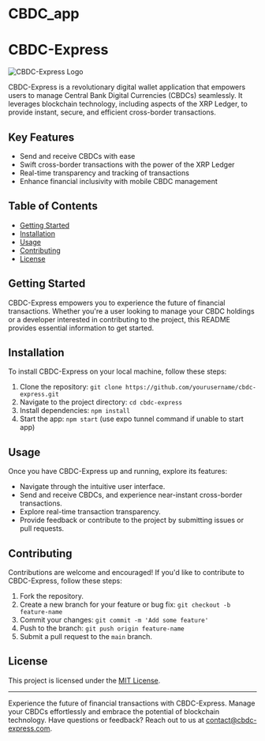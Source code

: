# CBDC_app
 
# CBDC-Express

![CBDC-Express Logo]([logo.png](https://github.com/ABHIJATSARARI/CBDC_app/blob/main/cbdcexpress/assets/icon.png))

CBDC-Express is a revolutionary digital wallet application that empowers users to manage Central Bank Digital Currencies (CBDCs) seamlessly. It leverages blockchain technology, including aspects of the XRP Ledger, to provide instant, secure, and efficient cross-border transactions.

## Key Features

- Send and receive CBDCs with ease
- Swift cross-border transactions with the power of the XRP Ledger
- Real-time transparency and tracking of transactions
- Enhance financial inclusivity with mobile CBDC management

## Table of Contents

- [Getting Started](#getting-started)
- [Installation](#installation)
- [Usage](#usage)
- [Contributing](#contributing)
- [License](#license)

## Getting Started

CBDC-Express empowers you to experience the future of financial transactions. Whether you're a user looking to manage your CBDC holdings or a developer interested in contributing to the project, this README provides essential information to get started.

## Installation

To install CBDC-Express on your local machine, follow these steps:

1. Clone the repository: `git clone https://github.com/yourusername/cbdc-express.git`
2. Navigate to the project directory: `cd cbdc-express`
3. Install dependencies: `npm install`
4. Start the app: `npm start` (use expo tunnel command if unable to start app)

## Usage

Once you have CBDC-Express up and running, explore its features:

- Navigate through the intuitive user interface.
- Send and receive CBDCs, and experience near-instant cross-border transactions.
- Explore real-time transaction transparency.
- Provide feedback or contribute to the project by submitting issues or pull requests.

## Contributing

Contributions are welcome and encouraged! If you'd like to contribute to CBDC-Express, follow these steps:

1. Fork the repository.
2. Create a new branch for your feature or bug fix: `git checkout -b feature-name`
3. Commit your changes: `git commit -m 'Add some feature'`
4. Push to the branch: `git push origin feature-name`
5. Submit a pull request to the `main` branch.

## License

This project is licensed under the [MIT License](LICENSE).

---

Experience the future of financial transactions with CBDC-Express. Manage your CBDCs effortlessly and embrace the potential of blockchain technology. Have questions or feedback? Reach out to us at contact@cbdc-express.com.
